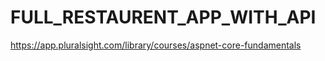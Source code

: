# FULL_RESTAURENT_APP_WITH_API
https://app.pluralsight.com/library/courses/aspnet-core-fundamentals
